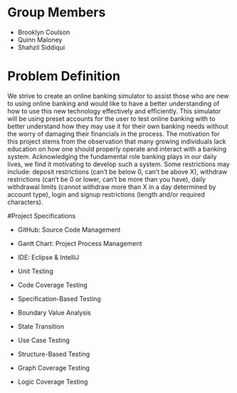 # Group Members
- Brooklyn Coulson
- Quinn Maloney 
- Shahzil Siddiqui

# Problem Definition
We strive to create an online banking simulator to assist those who are new to using online banking and would like to have a better understanding of how to use this new technology effectively and efficiently. This simulator will be using preset accounts for the user to test online banking with to better understand how they may use it for their own banking needs without the worry of damaging their financials in the process. The motivation for this project stems from the observation that many growing individuals lack education on how one should properly operate and interact with a banking system. Acknowledging the fundamental role banking plays in our daily lives, we find it motivating to develop such a system. Some restrictions may include: deposit restrictions (can’t be below 0, can’t be above X), withdraw restrictions (can’t be 0 or lower, can’t be more than you have), daily withdrawal limits (cannot withdraw more than X in a day determined by account type), login and signup restrictions (length and/or required characters).

#Project Specifications
- GitHub: Source Code Management
- Gantt Chart: Project Process Management
- IDE: Eclipse & IntelliJ

- Unit Testing
-   Code Coverage Testing
- Specification-Based Testing
-   Boundary Value Analysis
-   State Transition
-   Use Case Testing
- Structure-Based Testing
-   Graph Coverage Testing
-   Logic Coverage Testing 
